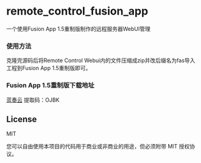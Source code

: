 # remote_control_fusion_app
一个使用Fusion App 1.5重制版制作的远程服务器WebUI管理
### 使用方法
克隆完源码后将Remote Control Webui内的文件压缩成zip并改后缀名为fas导入工程到Fusion App 1.5重制版即可。

### Fusion App 1.5重制版下载地址
[蓝奏云](https://jinnan.lanzouy.com/b01kqg2hi)
提取码：OJBK
## License

 MIT
 
 您可以自由使用本项目的代码用于商业或非商业的用途，但必须附带 MIT 授权协议。
